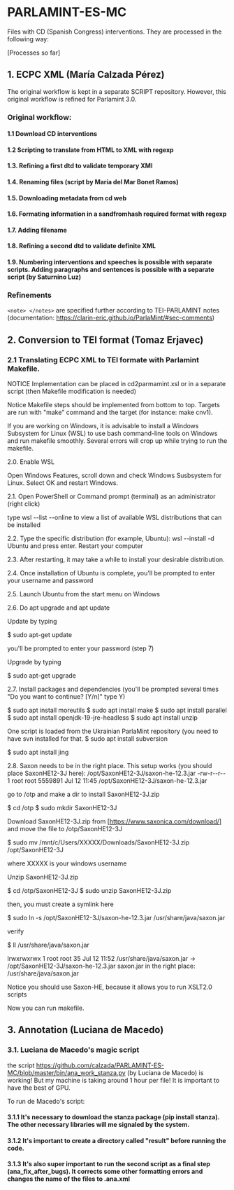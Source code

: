 # PARLAMINT-ES-MC

Files with CD (Spanish Congress) interventions. They are processed in the following way:

[Processes so far]

## 1. ECPC XML (María Calzada Pérez)
The original workflow is kept in a separate SCRIPT repository. However, this original workflow is refined for Parlamint 3.0. 

### Original workflow:
#### 1.1 Download CD interventions
#### 1.2 Scripting to translate from HTML to XML with regexp
#### 1.3. Refining a first dtd to validate temporary XMl
#### 1.4. Renaming files  (script by María del Mar Bonet Ramos)
#### 1.5. Downloading metadata from cd web
#### 1.6. Formating information in a sandfromhash required format with regexp
#### 1.7. Adding filename
#### 1.8. Refining a second dtd to validate definite XML
#### 1.9. Numbering interventions and speeches is possible with separate scripts. Adding paragraphs and sentences is possible with a separate script (by Saturnino Luz) 

### Refinements
```<note> </notes>``` are specified further according to TEI-PARLAMINT notes (documentation: https://clarin-eric.github.io/ParlaMint/#sec-comments)


## 2. Conversion to TEI format (Tomaz Erjavec)

### 2.1 Translating ECPC XML to TEI formate with Parlamint Makefile.

NOTICE Implementation can be placed in cd2parmamint.xsl or in a separate script (then Makefile modification is needed)

Notice Makefile steps should be implemented from bottom to top. Targets are run with "make" command and the target (for instance: make cnv1).

If you are working on Windows, it is advisable to install a Windows Subsystem for Linux (WSL) to use bash command-line tools on Windows and run makefile smoothly. Several errors will crop up while trying to run the makefile.

2.0. Enable WSL

Open Windows Features, scroll down and check Windows Susbsystem for Linux. Select OK and restart Windows.

2.1. Open PowerShell or Command prompt (terminal) as an administrator (right click)

type wsl --list --online to view a list of available WSL distributions that can be installed

2.2. Type the specific distribution (for example, Ubuntu): wsl --install -d Ubuntu and press enter. Restart your computer

2.3. After restarting, it may take a while to install your desirable distribution.

2.4. Once installation of Ubuntu is complete, you'll be prompted to enter your username and password

2.5. Launch Ubuntu from the start menu on Windows

2.6. Do apt upgrade and apt update

Update by typing

$ sudo apt-get update

you'll be prompted to enter your password (step 7)

Upgrade by typing

$ sudo apt-get upgrade

2.7. Install packages and dependencies (you'll be prompted several times "Do you want to continue? [Y/n]"
type Y)

$ sudo apt install moreutils
$ sudo apt install make
$ sudo apt install parallel
$ sudo apt install openjdk-19-jre-headless
$ sudo apt install unzip

One script is loaded from the Ukrainian ParlaMint repository (you need to have svn installed for that.
$ sudo apt install subversion

$ sudo apt install jing

2.8. Saxon needs to be in the right place. This setup works (you should place SaxonHE12-3J here):
/opt/SaxonHE12-3J/saxon-he-12.3.jar
-rw-r--r-- 1 root root 5559891 Jul 12 11:45 /opt/SaxonHE12-3J/saxon-he-12.3.jar

go to /otp and make a dir to install SaxonHE12-3J.zip

$ cd /otp
$ sudo mkdir SaxonHE12-3J

Download SaxonHE12-3J.zip from [https://www.saxonica.com/download/] and move the file to /otp/SaxonHE12-3J

$ sudo mv /mnt/c/Users/XXXXX/Downloads/SaxonHE12-3J.zip /opt/SaxonHE12-3J

where XXXXX is your windows username

Unzip SaxonHE12-3J.zip

$ cd /otp/SaxonHE12-3J
$ sudo unzip SaxonHE12-3J.zip

then, you must create a symlink here

$ sudo ln -s /opt/SaxonHE12-3J/saxon-he-12.3.jar /usr/share/java/saxon.jar

verify 

$ ll /usr/share/java/saxon.jar

lrwxrwxrwx 1 root root 35 Jul 12 11:52 /usr/share/java/saxon.jar -> /opt/SaxonHE12-3J/saxon-he-12.3.jar
saxon.jar in the right place: /usr/share/java/saxon.jar

Notice you should use Saxon-HE, because it allows you to run XSLT2.0 scripts

Now you can run makefile.

## 3. Annotation (Luciana de Macedo)
### 3.1. Luciana de Macedo's magic script
the script https://github.com/calzada/PARLAMINT-ES-MC/blob/master/bin/ana_work_stanza.py  (by Luciana de Macedo) is working! But my machine is taking around 1 hour per file! It is important to have the best of GPU.

To run de Macedo's script: 

#### 3.1.1 It's necessary to download the stanza package (pip install stanza). The other necessary libraries will me signaled by the system.

#### 3.1.2 It's important to create a directory called "result" before running the code.

#### 3.1.3 It's also super important to run the second script as a final step (ana_fix_after_bugs). It corrects some other formatting errors and changes the name of the files to .ana.xml

